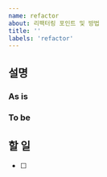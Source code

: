 ```yaml
---
name: refactor
about: 리팩터링 포인트 및 방법
title: ''
labels: 'refactor'
---
```


## 설명

### As is

### To be

## 할 일

- [ ]
